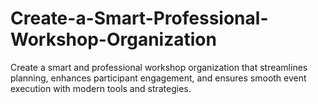 # Create-a-Smart-Professional-Workshop-Organization
Create a smart and professional workshop organization that streamlines planning, enhances participant engagement, and ensures smooth event execution with modern tools and strategies.
